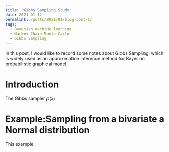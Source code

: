 ```yaml
---
title: 'Gibbs Sampling Study'
date: 2021-01-12
permalink: /posts/2021/01/blog-post-1/
tags:
  - Bayesian machine learning
  - Markov Chain Monte Carlo
  - Gibbs Sampling
---
```


In this post, I would like to record some notes about Gibbs Sampling, which is widely used as an approximation inference method for Bayesian probabilistic graphical model.

Introduction
======

The Gibbs sampler $p(x)$



Example:Sampling from a bivariate a Normal distribution
======
This example 
